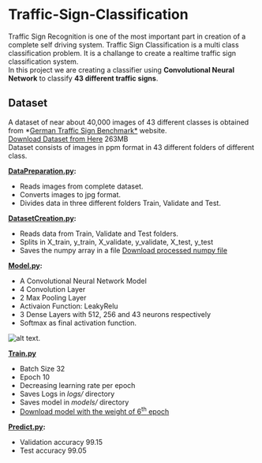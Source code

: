 # Traffic-Sign-Classification
Traffic Sign Recognition is one of the most important part in creation of a complete self driving system. Traffic Sign Classification is a multi class classification problem. It is a challange to create a realtime traffic sign classification system.<br>
In this project we are creating a classifier using **Convolutional Neural Network** to classify **43 different traffic signs**.
## Dataset
A dataset of near about 40,000 images of 43 different classes is obtained from *[German Traffic Sign Benchmark*](http://benchmark.ini.rub.de/) website.<br>
[Download Dataset from Here](http://benchmark.ini.rub.de/Dataset/GTSRB_Final_Training_Images.zip) 263MB<br>
Dataset consists of images in ppm format in 43 different folders of different class.<br>

****[DataPreparation.py](https://github.com/pranjulsingh/Traffic-Sign-Classification/blob/master/DataPreparation.py):****
   * Reads images from complete dataset.
   * Converts images to jpg format.
   * Divides data in three different folders Train, Validate and Test.<br>

****[DatasetCreation.py](https://github.com/pranjulsingh/Traffic-Sign-Classification/blob/master/DatasetCreation.py):****
   * Reads data from Train, Validate and Test folders.
   * Splits in X_train, y_train, X_validate, y_validate, X_test, y_test
   * Saves the numpy array in a file
   [Download processed numpy file](https://drive.google.com/file/d/1NTCldg391pkCSlVeK0LOs_W5Ob3x2Pgt/view?usp=sharing)<br>

****[Model.py](https://github.com/pranjulsingh/Traffic-Sign-Classification/blob/master/Model.py):****
   * A Convolutional Neural Network Model
   * 4 Convolution Layer
   * 2 Max Pooling Layer
   * Activaion Function: LeakyRelu
   * 3 Dense Layers with 512, 256 and 43 neurons respectively
   * Softmax as final activation function.

![alt text](https://github.com/pranjulsingh/Traffic-Sign-Classification/blob/master/graph_large.png).

****[Train.py](https://github.com/pranjulsingh/Traffic-Sign-Classification/blob/master/Train.py)****
   * Batch Size 32
   * Epoch 10
   * Decreasing learning rate per epoch
   * Saves Logs in *logs/* directory
   * Saves model in *models/* directory
   * [Download model with the weight of 6<sup>th</sup> epoch](https://drive.google.com/open?id=1OyDBfwjkUSQNgfFQJgsFxrbL28Yjg_8_)

****[Predict.py](https://github.com/pranjulsingh/Traffic-Sign-Classification/blob/master/Predict.py):****
   * Validation accuracy 99.15
   * Test accuracy 99.05
